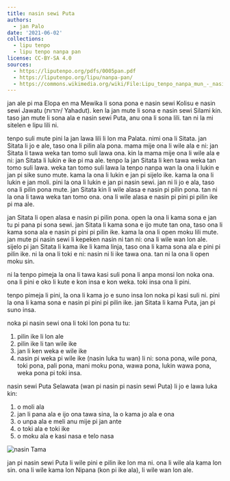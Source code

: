 ```yaml
---
title: nasin sewi Puta
authors:
  - jan Palo
date: '2021-06-02'
collections:
  - lipu tenpo
  - lipu tenpo nanpa pan
license: CC-BY-SA 4.0
sources:
  - https://liputenpo.org/pdfs/0005pan.pdf
  - https://liputenpo.org/lipu/nanpa-pan/
  - https://commons.wikimedia.org/wiki/File:Lipu_tenpo_nanpa_mun_-_nasin_Tama.png
---
```


jan ale pi ma Elopa en ma Mewika li sona pona e nasin sewi Kolisu e nasin sewi Jawatu (יהדות/ Yahadut). ken la jan mute li sona e nasin sewi Silami kin. taso jan mute li sona ala e nasin sewi Puta, anu ona li sona lili. tan ni la mi sitelen e lipu lili ni.

tenpo suli mute pini la jan lawa lili li lon ma Palata. nimi ona li Sitata. jan Sitata li jo e ale, taso ona li pilin ala pona. mama mije ona li wile ala e ni: jan Sitata li tawa weka tan tomo suli lawa ona. kin la mama mije ona li wile ala e ni: jan Sitata li lukin e ike pi ma ale. tenpo la jan Sitata li ken tawa weka tan tomo suli lawa. weka tan tomo suli lawa la tenpo nanpa wan la ona li lukin e jan pi sike suno mute. kama la ona li lukin e jan pi sijelo ike. kama la ona li lukin e jan moli. pini la ona li lukin e jan pi nasin sewi. jan ni li jo e ala, taso ona li pilin pona mute. jan Sitata kin li wile alasa e nasin pi pilin pona. tan ni la ona li tawa weka tan tomo ona. ona li wile alasa e nasin pi pini pi pilin ike pi ma ale.

jan Sitata li open alasa e nasin pi pilin pona. open la ona li kama sona e jan tu pi pana pi sona sewi. jan Sitata li kama sona e ijo mute tan ona, taso ona li kama sona ala e nasin pi pini pi pilin ike. kama la ona li open moku lili mute. jan mute pi nasin sewi li kepeken nasin ni tan ni: ona li wile wan lon ale. sijelo pi jan Sitata li kama ike li kama linja, taso ona li kama sona ala e pini pi pilin ike. ni la ona li toki e ni: nasin ni li ike tawa ona. tan ni la ona li open moku sin.

ni la tenpo pimeja la ona li tawa kasi suli pona li anpa monsi lon noka ona. ona li pini e oko li kute e kon insa e kon weka. toki insa ona li pini.

tenpo pimeja li pini, la ona li kama jo e suno insa lon noka pi kasi suli ni. pini la ona li kama sona e nasin pi pini pi pilin ike. jan Sitata li kama Puta, jan pi suno insa.

noka pi nasin sewi ona li toki lon pona tu tu:

1. pilin ike li lon ale
2. pilin ike li tan wile ike
3. jan li ken weka e wile ike
4. nasin pi weka pi wile ike (nasin luka tu wan) li ni: sona pona, wile pona, toki pona, pali pona, mani moku pona, wawa pona, lukin wawa pona, weka pona pi toki insa.

nasin sewi Puta Selawata (wan pi nasin pi nasin sewi Puta) li jo e lawa luka kin:

1. o moli ala
2. jan li pana ala e ijo ona tawa sina, la o kama jo ala e ona
3. o unpa ala e meli anu mije pi jan ante
4. o toki ala e toki ike
5. o moku ala e kasi nasa e telo nasa

![nasin Tama](https://upload.wikimedia.org/wikipedia/commons/a/ae/Lipu_tenpo_nanpa_mun_-_nasin_Tama.png)

jan pi nasin sewi Puta li wile pini e pilin ike lon ma ni. ona li wile ala kama lon sin. ona li wile kama lon Nipana (kon pi ike ala), li wile wan lon ale.